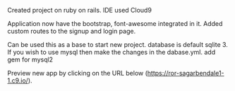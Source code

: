 Created project on ruby on rails.
IDE used Cloud9

Application now have the bootstrap, font-awesome integrated in it.
Added custom routes to the signup and login page.

Can be used this as a base to start new project.
database is default sqlite 3. If you wish to use mysql then make the changes in the dabase.yml.
add gem for mysql2

Preview new app by clicking on the URL below
(https://ror-sagarbendale1-1.c9.io/).